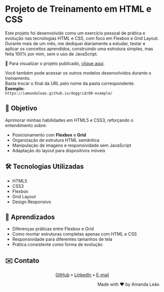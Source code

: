 # Projeto de Treinamento em HTML e CSS

Este projeto foi desenvolvido como um exercício pessoal de prática e evolução nas tecnologias HTML e CSS, com foco em Flexbox e Grid Layout. Durante mais de um mês, me dediquei diariamente a estudar, testar e aplicar os conceitos aprendidos, construindo uma estrutura simples, mas feita 100% por mim, sem o uso de JavaScript.

📌 Para visualizar o projeto publicado, [clique aqui](https://iamandaleao.github.io/doggrid/model/).

Você também pode acessar os outros modelos desenvolvidos durante o treinamento.  
Basta trocar o final da URL pelo nome da pasta correspondente.  
**Exemplo:**  
`https://iamandaleao.github.io/doggrid/00-example/`

## 🎯 Objetivo

Aprimorar minhas habilidades em HTML5 e CSS3, reforçando o entendimento sobre:
- Posicionamento com **Flexbox** e **Grid**
- Organização de estrutura HTML semântica
- Manipulação de imagens e responsividade sem JavaScript
- Adaptação do layout para dispositivos móveis

## 🛠️ Tecnologias Utilizadas

- HTML5  
- CSS3  
- Flexbox  
- Grid Layout  
- Design Responsivo

## 🧠 Aprendizados

- Diferenças práticas entre Flexbox e Grid
- Como montar estruturas completas apenas com HTML e CSS
- Responsividade para diferentes tamanhos de tela
- Prática consistente como forma de evolução

## ✉️ Contato

<p align="center">
  <a href="https://github.com/iamandaleao">GitHub</a> •
  <a href="https://www.linkedin.com/in/iamandaleao">LinkedIn</a> •
  <a href="mailto:amandabibiano144@gmail.com">E-mail</a>
</p>

<p align="right">Made with ♥ by Amanda Leão</p>

